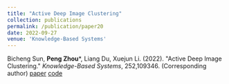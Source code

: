 ```yaml
---
title: "Active Deep Image Clustering"
collection: publications
permalink: /publication/paper20
date: 2022-09-27
venue: 'Knowledge-Based Systems'
---
```

Bicheng Sun, **Peng Zhou***,  Liang Du, Xuejun Li. (2022). &quot;Active Deep Image Clustering.&quot; <i>Knowledge-Based Systems</i>, 252,109346. (Corresponding author) [paper](http://Doctor-Nobody.github.io/papers/kbs2022.pdf) 
[code](http://Doctor-Nobody.github.io/codes/ADC_codes.zip)